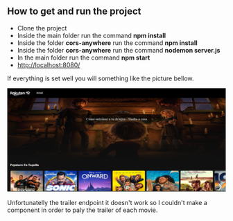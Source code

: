 ## How to get and run the project

<ul>
    <li>Clone the project</li>
    <li>Inside the main folder run the command <b>npm install</b></li>
    <li>Inside the folder <b>cors-anywhere</b> run the command <b>npm install</b></li>
    <li>Inside the folder <b>cors-anywhere</b> run the command <b>nodemon server.js</b></li>
    <li>In the main folder run the command <b>npm start</b></li>
    <li><a href="http://localhost:8080/" target="_blank">http://localhost:8080/</a></li>
</ul>

If everything is set well you will something like the picture bellow.

![Image](./src/assets/Capture.PNG)

Unfortunatelly the trailer endpoint it doesn't work so I couldn't make a component in order to paly the trailer of each movie.